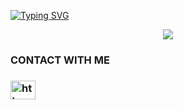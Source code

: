 [![Typing SVG](https://readme-typing-svg.herokuapp.com?color=%23F80B10&size=27&lines=HELLO+I'M+Ruhul+Amin)](https://git.io/typing-svg)
<p align="center"><img src="https://img.shields.io/badge/%20 FROM-BANGLADESH-green?colorA=%23ff0000&colorB=%23017e40&style=flat-square">
<h3> CONTACT WITH ME<h3/>
  <a href="https://www.facebook.com/profile.php?id=ruhul.xmin.bokxi" target="blank"><img align="center" src="https://raw.githubusercontent.com/rahuldkjain/github-profile-readme-generator/master/src/images/icons/Social/facebook.svg" alt="https://www.facebook.com/profile.php?id=ruhul.xmin.bokxi" height="30" width="40" /></a>
</p>
